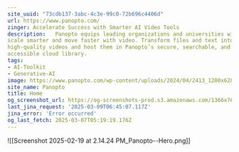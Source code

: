 ```yaml
---
site_uuid: "73cdb137-3abc-4c3e-99c0-72b696c4406d"
url: https://www.panopto.com/
zinger: Accelerate Success with Smarter AI Video Tools
description:   Panopto equips leading organizations and universities with AI video tools to
scale smarter and move faster with video. Transform files and text into
high-quality videos and host them in Panopto’s secure, searchable, and
accessible cloud library.
tags:
- AI-Toolkit
- Generative-AI
image: https://www.panopto.com/wp-content/uploads/2024/04/2413_1200x628-new-services-3.png
site_name: Panopto
title: Home
og_screenshot_url: https://og-screenshots-prod.s3.amazonaws.com/1366x768/80/false/f27629f55f7a701d25c9635386b860d1daa2c1881c6bbb40ed18913881768a7f.jpeg
last_jina_request: '2025-03-09T06:45:07.117Z'
jina_error: 'Error occurred'
og_last_fetch: 2025-03-07T05:19:19.176Z
---
```

![[Screenshot 2025-02-19 at 2.14.24 PM_Panopto--Hero.png]]
